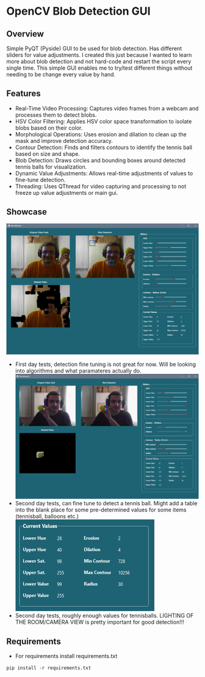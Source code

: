 # OpenCV Blob Detection GUI

## Overview
Simple PyQT (Pyside) GUI to be used for blob detection. Has different sliders for value adjustments. 
I created this just because I wanted to learn more about blob detection and not hard-code and restart the script every single time.
This simple GUI enables me to try/test different things without needing to be change every value by hand.

## Features
- Real-Time Video Processing: Captures video frames from a webcam and processes them to detect blobs.
- HSV Color Filtering: Applies HSV color space transformation to isolate blobs based on their color.
- Morphological Operations: Uses erosion and dilation to clean up the mask and improve detection accuracy.
- Contour Detection: Finds and filters contours to identify the tennis ball based on size and shape.
- Blob Detection: Draws circles and bounding boxes around detected tennis balls for visualization.
- Dynamic Value Adjustments: Allows real-time adjustments of values to fine-tune detection.
- Threading: Uses QThread for video capturing and processing to not freeze up value adjustments or main gui.


## Showcase
![first phase testing](img/image1.png)
- First day tests, detection fine tuning is not great for now. Will be looking into algorithms and what paramateres actually do.
![second day testing](img/image2.png)
- Second day tests, can fine tune to detect a tennis ball. Might add a table into the blank place for some pre-determined values for some items (tennisball, balloons etc.)
![tennisball values](img/image3.png)
- Second day tests, roughly enough values for tennisballs. LIGHTING OF THE ROOM/CAMERA VIEW is pretty important for good detection!!!

## Requirements
- For requirements install requirements.txt
```
pip install -r requirements.txt
```
